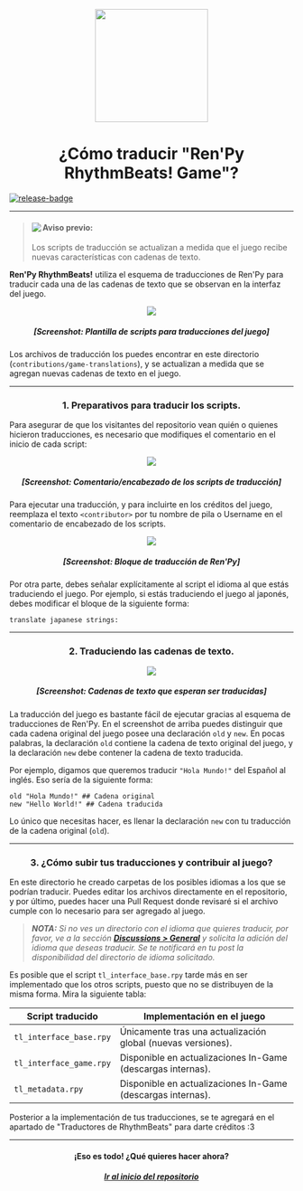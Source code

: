 [release]: https://github.com/CharlieFuu69/RenPy_RhythmBeats/releases
[release-badge]: https://img.shields.io/github/v/release/CharlieFuu69/RenPy_RhythmBeats?style=for-the-badge&logo=github

<p align="center">
  <img width="200" height="200" src="https://user-images.githubusercontent.com/77955772/208582867-fe267999-3f6c-448f-ae78-26b14ced10ac.png">
</p>

<h1 align = "center"> ¿Cómo traducir "Ren'Py RhythmBeats! Game"? </h1>

[![release-badge]][release]

---

> <p align="left">
>    <img align="left" src="https://user-images.githubusercontent.com/77955772/143798585-2a612721-a193-4ec0-af5f-811c6bef6c4c.png"/>
>    <h4>Aviso previo:</h4>
> </p>
>
> Los scripts de traducción se actualizan a medida que el juego recibe nuevas características con cadenas de texto.

**Ren'Py RhythmBeats!** utiliza el esquema de traducciones de Ren'Py para traducir cada una de las cadenas de texto que se observan en la interfaz del juego.

<p align="center">
  <img src="https://user-images.githubusercontent.com/77955772/229332767-9c9345d9-746d-401d-b71e-72b481c3c913.png">
</p>

<h5 align = "center"> <i>[Screenshot: Plantilla de scripts para traducciones del juego]</i> </h5>

Los archivos de traducción los puedes encontrar en este directorio (`contributions/game-translations`), y se actualizan a medida que se agregan nuevas cadenas de texto en el juego.

---

<h3 align = "center"> 1. Preparativos para traducir los scripts. </h3>

Para asegurar de que los visitantes del repositorio vean quién o quienes hicieron traducciones, es necesario que modifiques el comentario en el inicio de cada script:

<p align="center">
  <img src="https://user-images.githubusercontent.com/77955772/229026027-084b58cc-5f54-4f4a-a952-0e60fbd54613.png">
</p>
<h5 align = "center"> <i>[Screenshot: Comentario/encabezado de los scripts de traducción]</i> </h5>

Para ejecutar una traducción, y para incluirte en los créditos del juego, reemplaza el texto `<contributor>` por tu nombre de pila o Username en el comentario de encabezado de los scripts.

<p align="center">
  <img src="https://user-images.githubusercontent.com/77955772/229026549-f92fd473-45a3-407d-9e86-4a90292ad250.png">
</p>
<h5 align = "center"> <i>[Screenshot: Bloque de traducción de Ren'Py]</i> </h5>

Por otra parte, debes señalar explícitamente al script el idioma al que estás traduciendo el juego. Por ejemplo, si estás traduciendo el juego al japonés, debes modificar el bloque de la siguiente forma:

```renpy
translate japanese strings:
```

---

<h3 align = "center"> 2. Traduciendo las cadenas de texto. </h3>

<p align="center">
  <img src="https://user-images.githubusercontent.com/77955772/229027363-1af7cea6-7e59-4a3c-97ea-e3feeedcd6b0.png">
</p>
<h5 align = "center"> <i>[Screenshot: Cadenas de texto que esperan ser traducidas]</i> </h5>

La traducción del juego es bastante fácil de ejecutar gracias al esquema de traducciones de Ren'Py. En el screenshot de arriba puedes distinguir que cada cadena original del juego posee una declaración `old` y `new`. En pocas palabras, la declaración `old` contiene la cadena de texto original del juego, y la declaración `new` debe contener la cadena de texto traducida.

Por ejemplo, digamos que queremos traducir `"Hola Mundo!"` del Español al inglés. Eso sería de la siguiente forma:

```renpy
old "Hola Mundo!" ## Cadena original
new "Hello World!" ## Cadena traducida
```

Lo único que necesitas hacer, es llenar la declaración `new` con tu traducción de la cadena original (`old`).

---

<h3 align = "center"> 3. ¿Cómo subir tus traducciones y contribuir al juego? </h3>

En este directorio he creado carpetas de los posibles idiomas a los que se podrían traducir. Puedes editar los archivos directamente en el repositorio, y por último, puedes hacer una Pull Request donde revisaré si el archivo cumple con lo necesario para ser agregado al juego.

> _**NOTA:** Si no ves un directorio con el idioma que quieres traducir, por favor, ve a la sección **[Discussions > General](https://github.com/CharlieFuu69/RenPy_RhythmBeats/discussions/categories/general)** y solicita la adición del idioma que deseas traducir. Se te notificará en tu post la disponibilidad del directorio de idioma solicitado._

Es posible que el script `tl_interface_base.rpy` tarde más en ser implementado que los otros scripts, puesto que no se distribuyen de la misma forma. Mira la siguiente tabla:

| Script traducido        | Implementación en el juego                                   |
|---|---|
| `tl_interface_base.rpy` | Únicamente tras una actualización global (nuevas versiones). |
| `tl_interface_game.rpy` | Disponible en actualizaciones In-Game (descargas internas).  |
| `tl_metadata.rpy`       | Disponible en actualizaciones In-Game (descargas internas).  |

Posterior a la implementación de tus traducciones, se te agregará en el apartado de "Traductores de RhythmBeats" para darte créditos :3

---

<h4 align = "center"> ¡Eso es todo! ¿Qué quieres hacer ahora? </h4>
<h5 align = "center"> <a href="https://github.com/CharlieFuu69/RenPy_RhythmBeats"> Ir al inicio del repositorio </a> </h5>
